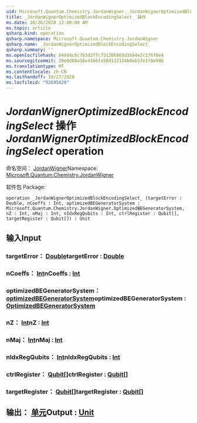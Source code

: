 ```yaml
---
uid: Microsoft.Quantum.Chemistry.JordanWigner._JordanWignerOptimizedBlockEncodingSelect_
title: _JordanWignerOptimizedBlockEncodingSelect_ 操作
ms.date: 10/26/2020 12:00:00 AM
ms.topic: article
qsharp.kind: operation
qsharp.namespace: Microsoft.Quantum.Chemistry.JordanWigner
qsharp.name: _JordanWignerOptimizedBlockEncodingSelect_
qsharp.summary: ''
ms.openlocfilehash: 049d4c6c7b3d2f7c751206865d3b94e2c176f8e4
ms.sourcegitcommit: 29e0d88a30e4166fa580132124b0eb57e1f0e986
ms.translationtype: MT
ms.contentlocale: zh-CN
ms.lasthandoff: 10/27/2020
ms.locfileid: "92695820"
---
```

# <a name="_jordanwigneroptimizedblockencodingselect_-operation"></a><span data-ttu-id="7ea50-102">_JordanWignerOptimizedBlockEncodingSelect_ 操作</span><span class="sxs-lookup"><span data-stu-id="7ea50-102">_JordanWignerOptimizedBlockEncodingSelect_ operation</span></span>

<span data-ttu-id="7ea50-103">命名空间： [JordanWigner](xref:Microsoft.Quantum.Chemistry.JordanWigner)</span><span class="sxs-lookup"><span data-stu-id="7ea50-103">Namespace: [Microsoft.Quantum.Chemistry.JordanWigner](xref:Microsoft.Quantum.Chemistry.JordanWigner)</span></span>

<span data-ttu-id="7ea50-104">软件包 [](https://nuget.org/packages/)</span><span class="sxs-lookup"><span data-stu-id="7ea50-104">Package: [](https://nuget.org/packages/)</span></span>




```qsharp
operation _JordanWignerOptimizedBlockEncodingSelect_ (targetError : Double, nCoeffs : Int, optimizedBEGeneratorSystem : Microsoft.Quantum.Chemistry.JordanWigner.OptimizedBEGeneratorSystem, nZ : Int, nMaj : Int, nIdxRegQubits : Int, ctrlRegister : Qubit[], targetRegister : Qubit[]) : Unit
```


## <a name="input"></a><span data-ttu-id="7ea50-105">输入</span><span class="sxs-lookup"><span data-stu-id="7ea50-105">Input</span></span>

### <a name="targeterror--double"></a><span data-ttu-id="7ea50-106">targetError： [Double](xref:microsoft.quantum.lang-ref.double)</span><span class="sxs-lookup"><span data-stu-id="7ea50-106">targetError : [Double](xref:microsoft.quantum.lang-ref.double)</span></span>




### <a name="ncoeffs--int"></a><span data-ttu-id="7ea50-107">nCoeffs： [Int](xref:microsoft.quantum.lang-ref.int)</span><span class="sxs-lookup"><span data-stu-id="7ea50-107">nCoeffs : [Int](xref:microsoft.quantum.lang-ref.int)</span></span>




### <a name="optimizedbegeneratorsystem--optimizedbegeneratorsystem"></a><span data-ttu-id="7ea50-108">optimizedBEGeneratorSystem： [optimizedBEGeneratorSystem](xref:Microsoft.Quantum.Chemistry.JordanWigner.OptimizedBEGeneratorSystem)</span><span class="sxs-lookup"><span data-stu-id="7ea50-108">optimizedBEGeneratorSystem : [OptimizedBEGeneratorSystem](xref:Microsoft.Quantum.Chemistry.JordanWigner.OptimizedBEGeneratorSystem)</span></span>




### <a name="nz--int"></a><span data-ttu-id="7ea50-109">nZ： [Int](xref:microsoft.quantum.lang-ref.int)</span><span class="sxs-lookup"><span data-stu-id="7ea50-109">nZ : [Int](xref:microsoft.quantum.lang-ref.int)</span></span>




### <a name="nmaj--int"></a><span data-ttu-id="7ea50-110">nMaj： [Int](xref:microsoft.quantum.lang-ref.int)</span><span class="sxs-lookup"><span data-stu-id="7ea50-110">nMaj : [Int](xref:microsoft.quantum.lang-ref.int)</span></span>




### <a name="nidxregqubits--int"></a><span data-ttu-id="7ea50-111">nIdxRegQubits： [Int](xref:microsoft.quantum.lang-ref.int)</span><span class="sxs-lookup"><span data-stu-id="7ea50-111">nIdxRegQubits : [Int](xref:microsoft.quantum.lang-ref.int)</span></span>




### <a name="ctrlregister--qubit"></a><span data-ttu-id="7ea50-112">ctrlRegister： [Qubit](xref:microsoft.quantum.lang-ref.qubit)[]</span><span class="sxs-lookup"><span data-stu-id="7ea50-112">ctrlRegister : [Qubit](xref:microsoft.quantum.lang-ref.qubit)[]</span></span>




### <a name="targetregister--qubit"></a><span data-ttu-id="7ea50-113">targetRegister： [Qubit](xref:microsoft.quantum.lang-ref.qubit)[]</span><span class="sxs-lookup"><span data-stu-id="7ea50-113">targetRegister : [Qubit](xref:microsoft.quantum.lang-ref.qubit)[]</span></span>





## <a name="output--unit"></a><span data-ttu-id="7ea50-114">输出： [单元](xref:microsoft.quantum.lang-ref.unit)</span><span class="sxs-lookup"><span data-stu-id="7ea50-114">Output : [Unit](xref:microsoft.quantum.lang-ref.unit)</span></span>

